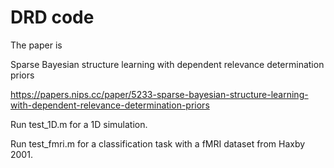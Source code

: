# DRD code 

The paper is 

Sparse Bayesian structure learning with dependent relevance determination priors

https://papers.nips.cc/paper/5233-sparse-bayesian-structure-learning-with-dependent-relevance-determination-priors

Run test_1D.m for a 1D simulation.

Run test_fmri.m for a classification task with a fMRI dataset from Haxby 2001.
